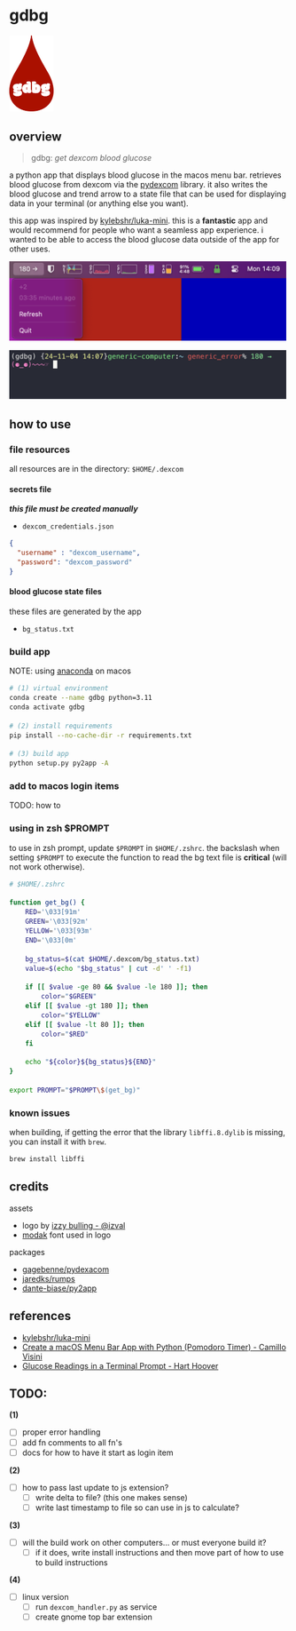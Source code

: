 # gdbg  

<img 
  title="gdbg logo"
  alt="red blood drop with text 'gdbg' centered"
  src="assets/gdbg_logo.png" 
  width="80"
/>

## overview

> gdbg: *get dexcom blood glucose*

a python app that displays blood glucose in the macos menu bar. retrieves blood glucose from dexcom via the [pydexcom](https://github.com/gagebenne/pydexcom) library. it also writes the blood glucose and trend arrow to a state file that can be used for displaying data in your terminal (or anything else you want).

this app was inspired by [kylebshr/luka-mini](https://github.com/kylebshr/luka-mini/tree/main). this is a __fantastic__ app and would recommend for people who want a seamless app experience. i wanted to be able to access the blood glucose data outside of the app for other uses.

<img 
  title="menu bar app in use"
  alt="screenshot of menu bar app in use"
  src="assets/menu_bar.png" 
  width=500
/>

<img 
  title="blood sugar in terminal prompt"
  alt="screenshot of blood sugar in terminal prompt"
  src="assets/terminal_prompt.png" 
  width=500
/>

## how to use

### file resources

all resources are in the directory: `$HOME/.dexcom`

#### secrets file

*__this file must be created manually__*

* `dexcom_credentials.json`

```json
{
  "username" : "dexcom_username",
  "password": "dexcom_password"
}
```

#### blood glucose state files

these files are generated by the app

* `bg_status.txt`

### build app

NOTE: using [anaconda](https://docs.anaconda.com/anaconda/install/mac-os/#command-line-install) on macos

```sh
# (1) virtual environment
conda create --name gdbg python=3.11
conda activate gdbg

# (2) install requirements
pip install --no-cache-dir -r requirements.txt

# (3) build app
python setup.py py2app -A
```

### add to macos login items

TODO: how to

### using in zsh $PROMPT

to use in zsh prompt, update `$PROMPT` in `$HOME/.zshrc`. the backslash when setting `$PROMPT` to execute the function to read the bg text file is __critical__ (will not work otherwise).

```sh
# $HOME/.zshrc

function get_bg() {
    RED='\033[91m'
    GREEN='\033[92m'
    YELLOW='\033[93m'
    END='\033[0m'

    bg_status=$(cat $HOME/.dexcom/bg_status.txt)
    value=$(echo "$bg_status" | cut -d' ' -f1)

    if [[ $value -ge 80 && $value -le 180 ]]; then
        color="$GREEN"
    elif [[ $value -gt 180 ]]; then
        color="$YELLOW"
    elif [[ $value -lt 80 ]]; then
        color="$RED"
    fi

    echo "${color}${bg_status}${END}"
}

export PROMPT="$PROMPT\$(get_bg)"
```

### known issues

when building, if getting the error that the library `libffi.8.dylib` is missing, you can install it with `brew`.

```sh
brew install libffi
```

## credits

assets

* logo by [izzy bulling - @izval](https://www.instagram.com/izval/)
* [modak](https://github.com/EkType/Modak) font used in logo

packages

* [gagebenne/pydexacom](https://github.com/gagebenne/pydexcom)
* [jaredks/rumps](https://github.com/jaredks/rumps)
* [dante-biase/py2app](https://github.com/dante-biase/py2app)

## references

* [kylebshr/luka-mini](https://github.com/kylebshr/luka-mini/tree/main)
* [Create a macOS Menu Bar App with Python (Pomodoro Timer) - Camillo Visini](https://camillovisini.com/coding/create-macos-menu-bar-app-pomodoro)
* [Glucose Readings in a Terminal Prompt - Hart Hoover](https://harthoover.com/glucose-readings-in-a-terminal-prompt/)

## TODO:

__(1)__

* [ ] proper error handling
* [ ] add fn comments to all fn's
* [ ] docs for how to have it start as login item

__(2)__

* [ ] how to pass last update to js extension?
  * [ ] write delta to file? (this one makes sense)
  * [ ] write last timestamp to file so can use in js to calculate?

__(3)__

* [ ] will the build work on other computers... or must everyone build it?
  * [ ] if it does, write install instructions and then move part of how to use to build instructions

__(4)__

* [ ] linux version
  * [ ] run `dexcom_handler.py` as service
  * [ ] create gnome top bar extension
